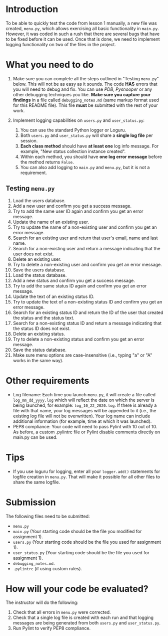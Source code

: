 # Introduction #

To be able to quickly test the code from lesson 1 manually, a new file was created, ``menu.py``, which allows exercising all basic functionality in ``main.py``. However, it was coded in such a rush that there are several bugs that have to be fixed before it can be used. Once that is done, we need to implement logging functionality on two of the files in the project.

# What you need to do #

1. Make sure you can complete all the steps outlined in "Testing ``menu.py``" below.
This will not be as easy as it sounds.
The code **HAS** errors that you will need to debug and fix.
You can use *PDB*, *Pysnooper* or any other debugging techniques you like.
**Make sure you capture your findings** in a file called
``debugging_notes.md`` (same markup format used for this README file). This file **must** be submitted with the rest of your work.

1. Implement logging capabilities on ``users.py`` and ``user_status.py``:
    1. You can use the standard Python logger or Loguru.
    1. Both ``users.py`` and ``user_status.py`` will share a **single log file** per session.
    1. **Each class method** should have **at least one** log info message. For example, "New status collection instance created".
    1. Within each method, you should have **one log error message** before the method returns ``False``.
    1. You can also add logging to ``main.py`` and ``menu.py``, but it is not a requirement.

## Testing ``menu.py`` ##

1. Load the users database.
1. Add a new user and confirm you get a success message.
1. Try to add the same user ID again and confirm you get an error message.
1. Update the name of an existing user.
1. Try to update the name of a non-existing user and confirm you get an error message.
1. Search for an existing user and return that user's email, name and last name.
1. Search for a non-existing user and return a message indicating that the user does not exist.
1. Delete an existing user.
1. Try to delete a non-existing user and confirm you get an error message.
1. Save the users database.
1. Load the status database.
1. Add a new status and confirm you get a success message.
1. Try to add the same status ID again and confirm you get an error message.
1. Update the text of an existing status ID.
1. Try to update the text of a non-existing status ID and confirm you get an error message.
1. Search for an existing status ID and return the ID of the user that created the status and the status text.
1. Search for a non-existing status ID and return a message indicating that the status ID does not exist.
1. Delete an existing status.
1. Try to delete a non-existing status and confirm you get an error message.
1. Save the status database.
1. Make sure menu options are case-insensitive (i.e., typing "a" or "A" works in the same way).

# Other requirements #

* Log filename: Each time you launch ``menu.py``, it will create a file called ``log_mm_dd_yyyy.log`` which will reflect the date on which the server is being launched, for example: ``log_10_22_2020.log``. If there is already a file with that name, your log messages will be appended to it (i.e., the existing log file will not be overwritten). Your log name can include additional information (for example, time at which it was launched).
* PEP8 compliance: Your code will need to pass Pylint with 10 out of 10. As before, a custom .pylintrc file or Pylint disable comments directly on main.py can be used.
	
# Tips #

* If you use loguru for logging, enter all your ``logger.add()`` statements for logfile creation in ``menu.py``. That will make it possible for all other files to share the same logfile.

# Submission #

The following files need to be submitted:

* ``menu.py``
* ``main.py`` (Your starting code should be the file you modified for assignment 1).
* ``users.py`` (Your starting code should be the file you used for assignment 1).
* ``user_status.py`` (Your starting code should be the file you used for assignment 1).
* ``debugging_notes.md``.
* ``.pylintrc`` (if using custom rules).

# How will your code be evaluated? #

The instructor will do the following:

1. Check that all errors in ``menu.py`` were corrected.
1. Check that a single log file is created with each run and that logging messages are being generated from both ``users.py`` and ``user_status.py``.
1. Run Pylint to verify PEP8 compliance.
